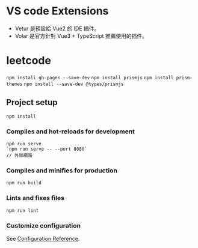 # VS code Extensions

- Vetur 是預設給 Vue2 的 IDE 插件。
- Volar 是官方針對 Vue3 + TypeScript 推薦使用的插件。

# leetcode

`npm install gh-pages --save-dev`
`npm install prismjs`
`npm install prism-themes`
`npm install --save-dev @types/prismjs`

## Project setup

```
npm install
```

### Compiles and hot-reloads for development

```
npm run serve
`npm run serve -- --port 8080`
// 外部網路
```

### Compiles and minifies for production

```
npm run build
```

### Lints and fixes files

```
npm run lint
```

### Customize configuration

See [Configuration Reference](https://cli.vuejs.org/config/).
